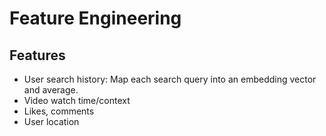 # Feature Engineering

## Features
* User search history: Map each search query into an embedding vector and average.
* Video watch time/context
* Likes, comments
* User location
